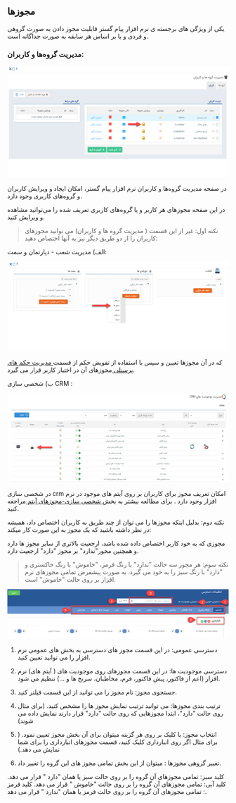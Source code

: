 ﻿## مجوزها

یکی از ویژگی های برجسته ی نرم افزار پیام گستر قابلیت مجوز دادن به صورت گروهی و فردی و یا بر اساس هر سابقه به صورت جداگانه است.

   ###  مدیریت گروه‌ها و کاربران: 


   ![](1.png)

در صفحه مدیریت گروه‌ها و کاربران نرم افزار پیام گستر، امکان ایجاد و ویرایش کاربران و گروه‌های کاربری وجود دارد.

 در این صفحه  مجوزهای هر کاربر و یا گروه‌های کاربری تعریف شده را می‌توانید مشاهده و ویرایش   کنید.


> نکته اول: غیر از این قسمت ( مدیریت گروه ها و کاربران) می توانید مجوزهای کاربران را از دو طریق دیگر نیز به آنها اختصاص دهید:


الف) مدیریت شعب - دپارتمان و سمت:

   ![](2.png)


 که در آن مجوزها تعیین و سپس با استفاده از تفویض حکم از قسمت[ مدیریت حکم های پرسنلی ](https://github.com/1stco/PayamGostarDocs/blob/master/help%202.5.4/Settings/Personnel-command-management/Personnel-command-management.md)مجوزهای آن در اختیار کاربر قرار می گیرد.


ب) شخصی سازی CRM :


![](3.png)


 در شخصی سازی crm امکان تعریف مجوز برای کاربران  بر روی آیتم های موجود در نرم افزار وجود دارد . برای مطالعه بیشتر به بخش[ شخصی سازی-مجوزهای آیتم ](https://github.com/1stco/PayamGostarDocs/blob/master/help%202.5.4/Settings/Personalization-crm/Overview/General-information/Item-permissions/Item-permissions.md)مراجعه کنید.

نکته دوم: بدلیل اینکه مجوزها را می توان از چند طریق به کاربران اختصاص داد، همیشه در نظر داشته باشید که یک مجوز به این صورت کار میکند:

 مجوزی که به خود کاربر اختصاص داده شده باشد، ارجعیت بالاتری از سایر مجوز ها دارد و  همچنین مجور"ندارد" بر مجوز "دارد" ارجعیت دارد.

> نکته سوم: هر مجوز سه حالت "ندارد" با رنگ قرمز، "خاموش" با رنگ خاکستری و "دارد" با رنگ سبز را به خود می گیرد. به صورت پیشفرض تمامی مجوزهای نرم افزار بر روی حالت "خاموش" است.

![](Privileges11.png)

1. دسترسی عمومی: در این قسمت مجوز های دسترسی به بخش های عمومی نرم افزار را می توانید تعیین کنید.

2. دسترسی موجودیت ها: در این قسمت مجوزهای روی موجودیت های ( آیتم های) نرم افزار (اعم از فاکتور، پیش فاکتور، فرم، مخاطبان، سرنخ ها و ...) تنظیم می شود.

3. جستجوی مجوز: نام مجوز را می توانید از این قسمت فیلتر کنید.

4. ترتیب بندی مجوزها: می توانید ترتیب نمایش مجوز ها را مشخص کنید. (برای مثال روی حالت "دارد"، ابتدا مجوزهایی که روی حالت "دارد" قرار دارند نمایش داده می شوند)

5.  انتخاب مجوز: با کلیک بر روی هر گزینه میتوان برای آن بخش مجوز تعیین نمود. ( برای مثال اگر روی انبارداری کلیک کنید، قسمت مجوزهای انبارداری را برای شما نمایش می دهد.)

6.  تغییر گروهی مجوزها :  میتوان از این بخش تمامی مجوز های این گروه را تغییر داد.

کلید سبز: تمامی مجوزهای آن گروه را بر روی حالت سبز یا همان "دارد " قرار می دهد.
کلید آبی: تمامی مجوزهای آن گروه را بر روی حالت "خاموش " قرار می دهد.
کلید قرمز : تمامی مجوزهای آن گروه را بر روی حالت قرمز یا همان "ندارد " قرار می دهد.



